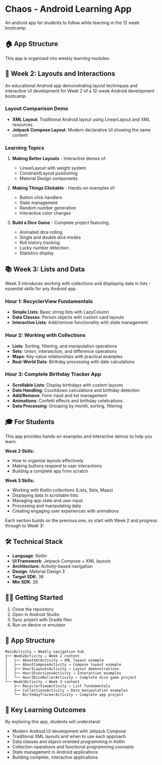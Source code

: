 # Chaos - Android Learning App

An android app for students to follow while learning in the 12 week bootcamp.

## 🏠 App Structure

This app is organized into weekly learning modules:

## 📱 Week 2: Layouts and Interactions

An educational Android app demonstrating layout techniques and interactive UI development for Week 2 of a 12-week Android development bootcamp.

### Layout Comparison Demo
- **XML Layout**: Traditional Android layout using LinearLayout and XML resources
- **Jetpack Compose Layout**: Modern declarative UI showing the same content

### Learning Topics

1. **Making Better Layouts** - Interactive demos of:
   - LinearLayout with weight system
   - ConstraintLayout positioning
   - Material Design components

2. **Making Things Clickable** - Hands-on examples of:
   - Button click handlers
   - State management
   - Random number generation
   - Interactive color changes

3. **Build a Dice Game** - Complete project featuring:
   - Animated dice rolling
   - Single and double dice modes
   - Roll history tracking
   - Lucky number detection
   - Statistics display

## 📚 Week 3: Lists and Data

Week 3 introduces working with collections and displaying data in lists - essential skills for any Android app.

### Hour 1: RecyclerView Fundamentals
- **Simple Lists**: Basic string lists with LazyColumn
- **Data Classes**: Person objects with custom card layouts
- **Interactive Lists**: Add/remove functionality with state management

### Hour 2: Working with Collections
- **Lists**: Sorting, filtering, and manipulation operations
- **Sets**: Union, intersection, and difference operations
- **Maps**: Key-value relationships with practical examples
- **Real-World Data**: Birthday processing with date calculations

### Hour 3: Complete Birthday Tracker App
- **Scrollable Lists**: Display birthdays with custom layouts
- **Date Handling**: Countdown calculations and birthday detection  
- **Add/Remove**: Form input and list management
- **Animations**: Confetti effects and birthday celebrations
- **Data Processing**: Grouping by month, sorting, filtering

## 🎓 For Students

This app provides hands-on examples and interactive demos to help you learn:

**Week 2 Skills:**
- How to organize layouts effectively
- Making buttons respond to user interactions  
- Building a complete app from scratch

**Week 3 Skills:**
- Working with Kotlin collections (Lists, Sets, Maps)
- Displaying data in scrollable lists
- Managing app state and user input
- Processing and manipulating data
- Creating engaging user experiences with animations

Each section builds on the previous one, so start with Week 2 and progress through to Week 3!

## 🛠️ Technical Stack

- **Language**: Kotlin
- **UI Framework**: Jetpack Compose + XML layouts
- **Architecture**: Activity-based navigation
- **Design**: Material Design 3
- **Target SDK**: 36
- **Min SDK**: 26

## 🏃‍♂️ Getting Started

1. Clone the repository
2. Open in Android Studio
3. Sync project with Gradle files
4. Run on device or emulator

## 🎨 App Structure

```
MainActivity → Weekly navigation hub
├── Week2Activity → Week 2 content
│   ├── AboutXmlActivity → XML layout example
│   ├── AboutComposeActivity → Compose layout example  
│   ├── Hour1LayoutsActivity → Layout demonstrations
│   ├── Hour2FunctionsActivity → Interaction examples
│   └── Hour3DiceRollerActivity → Complete dice game project
└── Week3Activity → Week 3 content
    ├── RecyclerViewActivity → List fundamentals
    ├── CollectionsActivity → Data manipulation examples
    └── BirthdayTrackerActivity → Complete app project
```

## 🚀 Key Learning Outcomes

By exploring this app, students will understand:
- Modern Android UI development with Jetpack Compose
- Traditional XML layouts and when to use each approach
- Data classes and object-oriented programming in Kotlin
- Collection operations and functional programming concepts
- State management in Android applications
- Building complete, interactive applications
